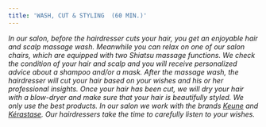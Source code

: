 ```yaml
---
title: 'WASH, CUT & STYLING  (60 MIN.)'
---
```


*In our salon, before the hairdresser cuts your hair, you get an enjoyable hair and scalp massage wash. Meanwhile you can relax on one of our salon chairs, which are equipped with two Shiatsu massage functions. We check the condition of your hair and scalp and you will receive personalized advice about a shampoo and/or a mask. After the massage wash, the hairdresser will cut your hair based on your wishes and his or her professional insights. Once your hair has been cut, we will dry your hair with a blow-dryer and make sure that your hair is beautifully styled. We only use the best products. In our salon we work with the brands [<u>Keune</u>](http://www.keune.nl/) and [<u>K&eacute;rastase</u>](http://www.kerastase.nl/nl-nl/home). Our hairdressers take the time to carefully listen to your wishes.*
